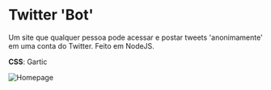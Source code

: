 # Twitter 'Bot'

Um site que qualquer pessoa pode acessar e postar tweets 'anonimamente' em uma conta do Twitter. Feito em NodeJS.

**CSS**: Gartic

![Homepage](https://i.imgur.com/kKfSOxb.png)
